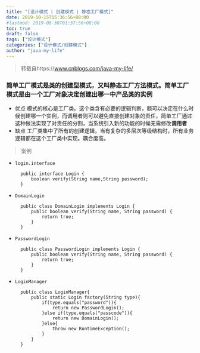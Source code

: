```yaml
---
title: "[设计模式 | 创建模式 | 静态工厂模式]"
date: 2019-10-15T15:36:56+08:00
#lastmod: 2019-08-30T01:37:56+08:00
toc: true
draft: false
tags: ["设计模式"]
categories: ["设计模式/创建模式"]
author: "java-my-life"
---
```


> 转载自https://www.cnblogs.com/java-my-life/

### 简单工厂模式是类的创建型模式，又叫静态工厂方法模式。简单工厂模式是由一个工厂对象决定创建出哪一中产品类的实例
- 优点
模式的核心是工厂类。这个类含有必要的逻辑判断，额可以决定在什么时候创建哪一个实例，而调用者则可以避免直接创建对象的责任，简单工厂通过这种做法实现了对责任的分割，当系统引入新的功能的时候无需修改**调用者**
- 缺点
工厂类集中了所有的创建逻辑，当有复杂的多层次等级结构时，所有业务逻辑都在这个工厂类中实现。耦合度高。

> 案例

- `login.interface`

        public interface Login {
            boolean verify(String name,String password);
        }

- `DomainLogin`

        public class DomainLogin implements Login {
            public boolean verify(String name, String password) {
                return true;
            }
        }

- `PasswordLogin`

        public class PasswordLogin implements Login {
            public boolean verify(String name, String password) {
                return true;
            }
        }

- `LoginManager`

        public class LoginManager{
            public static Login factory(String type){
                if(type.equals("password")){
                    return new PasswordLogin();
                }else if(type.equals("passcode")){
                    return new DomainLogin();
                }else{
                    throw new RuntimeException();
                }
            }
        }

